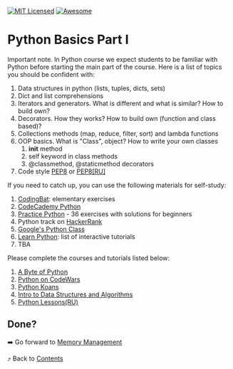 [![MIT Licensed][icon-mit]][license]
[![Awesome][icon-awesome]][awesome]
&nbsp;&nbsp;&nbsp;&nbsp;&nbsp;&nbsp;

# Python Basics Part I

Important note. In Python course we expect students to be familiar with Python before starting the main part of the course. Here is a list of topics you should be confident with:

1. Data structures in python (lists, tuples, dicts, sets)
1. Dict and list comprehensions
1. Iterators and generators. What is different and what is similar? How to build own?
1. Decorators. How they works? How to build own (function and class based)?
1. Collections methods (map, reduce, filter, sort) and lambda functions
1. OOP basics. What is "Class", object? How to write your own classes
    1. __init__ method
    1. self keyword in class methods
    1. @classmethod, @staticmethod decorators
1. Code style [PEP8](https://www.python.org/dev/peps/pep-0008/) or [PEP8[RU]](https://pep8.ru/doc/pep8/)

If you need to catch up, you can use the following materials for self-study:
1.  [CodingBat](https://codingbat.com/python): elementary exercises
1.  [CodeCademy Python](https://www.codecademy.com/learn/learn-python)
1.  [Practice Python](https://www.practicepython.org/) - 36 exercises with solutions for beginners
1.  Python track on [HackerRank](https://www.hackerrank.com/domains/python)
1.  [Google's Python Class](https://developers.google.com/edu/python/)
1.  [Learn Python](http://www.learnpython.org/): list of interactive tutorials
1.  TBA


Please complete the courses and tutorials listed below:

1. [A Byte of Python](https://python.swaroopch.com/)
1. [Python on CodeWars](https://www.codewars.com/collections/basic-python)
1. [Python Koans](https://github.com/gregmalcolm/python_koans)
1. [Intro to Data Structures and Algorithms](https://www.udacity.com/course/data-structures-and-algorithms-in-python--ud513)
1. [Python Lessons(RU)](https://devpractice.ru/python-lessons/)

## Done?

➡️ Go forward to [Memory Management](memory-management.md)

⤴️ Back to [Contents](../contents.md)

[icon-chat]: https://img.shields.io/badge/chat-on%20telegram-blue.svg
[icon-mit]: https://img.shields.io/badge/license-MIT-blue.svg
[icon-awesome]: https://cdn.rawgit.com/sindresorhus/awesome/d7305f38d29fed78fa85652e3a63e154dd8e8829/media/badge.svg
[license]: https://github.com/Kottans/web/blob/master/LICENSE.md
[awesome]: https://github.com/sindresorhus/awesome
